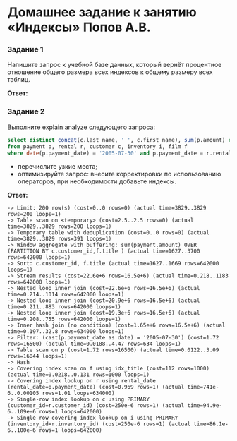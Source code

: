 # Домашнее задание к занятию «Индексы» Попов А.В.

### Задание 1

Напишите запрос к учебной базе данных, который вернёт процентное отношение общего размера всех индексов к общему размеру всех таблиц.

**Ответ:**



### Задание 2

Выполните explain analyze следующего запроса:
```sql
select distinct concat(c.last_name, ' ', c.first_name), sum(p.amount) over (partition by c.customer_id, f.title)
from payment p, rental r, customer c, inventory i, film f
where date(p.payment_date) = '2005-07-30' and p.payment_date = r.rental_date and r.customer_id = c.customer_id and i.inventory_id = r.inventory_id
```
- перечислите узкие места;
- оптимизируйте запрос: внесите корректировки по использованию операторов, при необходимости добавьте индексы.

**Ответ:**

  ```
-> Limit: 200 row(s) (cost=0..0 rows=0) (actual time=3829..3829 rows=200 loops=1)
-> Table scan on <temporary> (cost=2.5..2.5 rows=0) (actual time=3829..3829 rows=200 loops=1)
-> Temporary table with deduplication (cost=0..0 rows=0) (actual time=3829..3829 rows=391 loops=1)
-> Window aggregate with buffering: sum(payment.amount) OVER (PARTITION BY c.customer_id,f.title ) (actual time=1627..3700 rows=642000 loops=1)
-> Sort: c.customer_id, f.title (actual time=1627..1669 rows=642000 loops=1)
-> Stream results (cost=22.6e+6 rows=16.5e+6) (actual time=0.218..1183 rows=642000 loops=1)
-> Nested loop inner join (cost=22.6e+6 rows=16.5e+6) (actual time=0.214..1014 rows=642000 loops=1)
-> Nested loop inner join (cost=20.9e+6 rows=16.5e+6) (actual time=0.211..883 rows=642000 loops=1)
-> Nested loop inner join (cost=19.3e+6 rows=16.5e+6) (actual time=0.208..755 rows=642000 loops=1)
-> Inner hash join (no condition) (cost=1.65e+6 rows=16.5e+6) (actual time=0.197..32.8 rows=634000 loops=1)
-> Filter: (cast(p.payment_date as date) = '2005-07-30') (cost=1.72 rows=16500) (actual time=0.0188..4.47 rows=634 loops=1)
-> Table scan on p (cost=1.72 rows=16500) (actual time=0.0122..3.09 rows=16044 loops=1)
-> Hash
-> Covering index scan on f using idx_title (cost=112 rows=1000) (actual time=0.0218..0.131 rows=1000 loops=1)
-> Covering index lookup on r using rental_date (rental_date=p.payment_date) (cost=0.969 rows=1) (actual time=741e-6..0.00105 rows=1.01 loops=634000)
-> Single-row index lookup on c using PRIMARY (customer_id=r.customer_id) (cost=250e-6 rows=1) (actual time=94.9e-6..109e-6 rows=1 loops=642000)
-> Single-row covering index lookup on i using PRIMARY (inventory_id=r.inventory_id) (cost=250e-6 rows=1) (actual time=86.1e-6..100e-6 rows=1 loops=642000)

```

